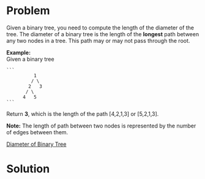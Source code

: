 
# Problem

Given a binary tree, you need to compute the length of the diameter of the
tree. The diameter of a binary tree is the length of the **longest** path
between any two nodes in a tree. This path may or may not pass through the
root.

**Example:**  
Given a binary tree

    ```
              1
             / \
            2   3
           / \     
          4   5    
    ```

Return **3**, which is the length of the path [4,2,1,3] or [5,2,1,3].

**Note:** The length of path between two nodes is represented by the number of edges between them. 



[Diameter of Binary Tree](https://leetcode.com/problems/diameter-of-binary-tree)

# Solution



